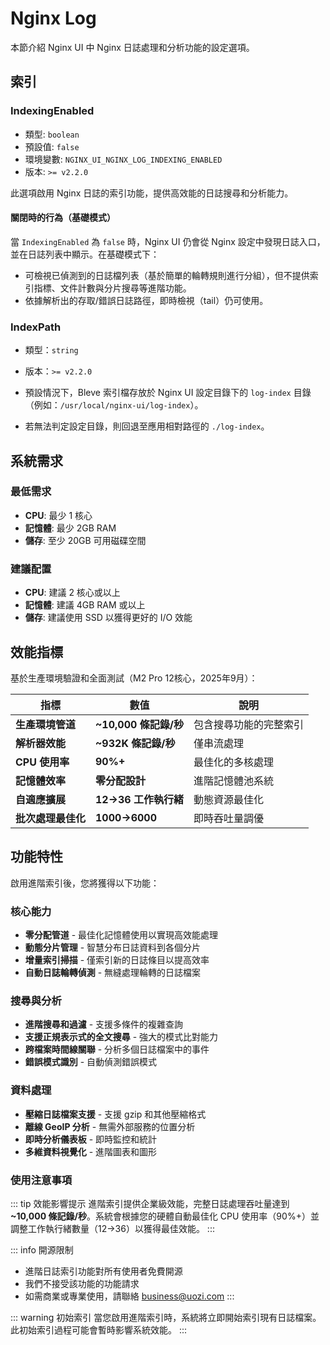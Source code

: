 # Nginx Log

本節介紹 Nginx UI 中 Nginx 日誌處理和分析功能的設定選項。

## 索引

### IndexingEnabled

- 類型: `boolean`
- 預設值: `false`
- 環境變數: `NGINX_UI_NGINX_LOG_INDEXING_ENABLED`
- 版本: `>= v2.2.0`

此選項啟用 Nginx 日誌的索引功能，提供高效能的日誌搜尋和分析能力。

#### 關閉時的行為（基礎模式）

當 `IndexingEnabled` 為 `false` 時，Nginx UI 仍會從 Nginx 設定中發現日誌入口，並在日誌列表中顯示。在基礎模式下：

- 可檢視已偵測到的日誌檔列表（基於簡單的輪轉規則進行分組），但不提供索引指標、文件計數與分片搜尋等進階功能。
- 依據解析出的存取/錯誤日誌路徑，即時檢視（tail）仍可使用。

### IndexPath

- 類型：`string`
- 版本：`>= v2.2.0`

- 預設情況下，Bleve 索引檔存放於 Nginx UI 設定目錄下的 `log-index` 目錄（例如：`/usr/local/nginx-ui/log-index`）。
- 若無法判定設定目錄，則回退至應用相對路徑的 `./log-index`。


## 系統需求

### 最低需求
- **CPU**: 最少 1 核心
- **記憶體**: 最少 2GB RAM
- **儲存**: 至少 20GB 可用磁碟空間

### 建議配置
- **CPU**: 建議 2 核心或以上
- **記憶體**: 建議 4GB RAM 或以上
- **儲存**: 建議使用 SSD 以獲得更好的 I/O 效能

## 效能指標

基於生產環境驗證和全面測試（M2 Pro 12核心，2025年9月）：

| 指標 | 數值 | 說明 |
|------|------|------|
| **生產環境管道** | **~10,000 條記錄/秒** | 包含搜尋功能的完整索引 |
| **解析器效能** | **~932K 條記錄/秒** | 僅串流處理 |
| **CPU 使用率** | **90%+** | 最佳化的多核處理 |
| **記憶體效率** | **零分配設計** | 進階記憶體池系統 |
| **自適應擴展** | **12→36 工作執行緒** | 動態資源最佳化 |
| **批次處理最佳化** | **1000→6000** | 即時吞吐量調優 |

## 功能特性

啟用進階索引後，您將獲得以下功能：

### 核心能力
- **零分配管道** - 最佳化記憶體使用以實現高效能處理
- **動態分片管理** - 智慧分布日誌資料到各個分片
- **增量索引掃描** - 僅索引新的日誌條目以提高效率
- **自動日誌輪轉偵測** - 無縫處理輪轉的日誌檔案

### 搜尋與分析
- **進階搜尋和過濾** - 支援多條件的複雜查詢
- **支援正規表示式的全文搜尋** - 強大的模式比對能力
- **跨檔案時間線關聯** - 分析多個日誌檔案中的事件
- **錯誤模式識別** - 自動偵測錯誤模式

### 資料處理
- **壓縮日誌檔案支援** - 支援 gzip 和其他壓縮格式
- **離線 GeoIP 分析** - 無需外部服務的位置分析
- **即時分析儀表板** - 即時監控和統計
- **多維資料視覺化** - 進階圖表和圖形

### 使用注意事項

::: tip 效能影響提示
進階索引提供企業級效能，完整日誌處理吞吐量達到 **~10,000 條記錄/秒**。系統會根據您的硬體自動最佳化 CPU 使用率（90%+）並調整工作執行緒數量（12→36）以獲得最佳效能。
:::

::: info 開源限制
- 進階日誌索引功能對所有使用者免費開源
- 我們不接受該功能的功能請求
- 如需商業或專業使用，請聯絡 business@uozi.com
:::

::: warning 初始索引
當您啟用進階索引時，系統將立即開始索引現有日誌檔案。此初始索引過程可能會暫時影響系統效能。
:::
